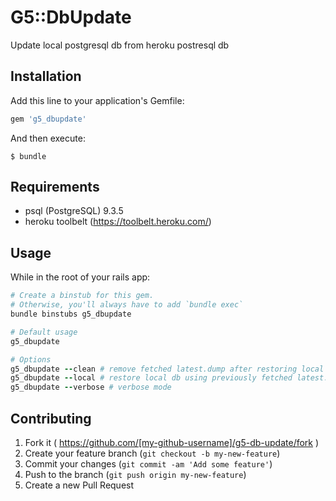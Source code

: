 # G5::DbUpdate

Update local postgresql db from heroku postresql db

## Installation

Add this line to your application's Gemfile:

```ruby
gem 'g5_dbupdate'
```

And then execute:

    $ bundle

## Requirements

  * psql (PostgreSQL) 9.3.5
  * heroku toolbelt (https://toolbelt.heroku.com/)

## Usage

While in the root of your rails app:

```ruby
# Create a binstub for this gem.
# Otherwise, you'll always have to add `bundle exec`
bundle binstubs g5_dbupdate

# Default usage
g5_dbupdate

# Options
g5_dbupdate --clean # remove fetched latest.dump after restoring local db
g5_dbupdate --local # restore local db using previously fetched latest.dump
g5_dbupdate --verbose # verbose mode
```

## Contributing

1. Fork it ( https://github.com/[my-github-username]/g5-db-update/fork )
2. Create your feature branch (`git checkout -b my-new-feature`)
3. Commit your changes (`git commit -am 'Add some feature'`)
4. Push to the branch (`git push origin my-new-feature`)
5. Create a new Pull Request
